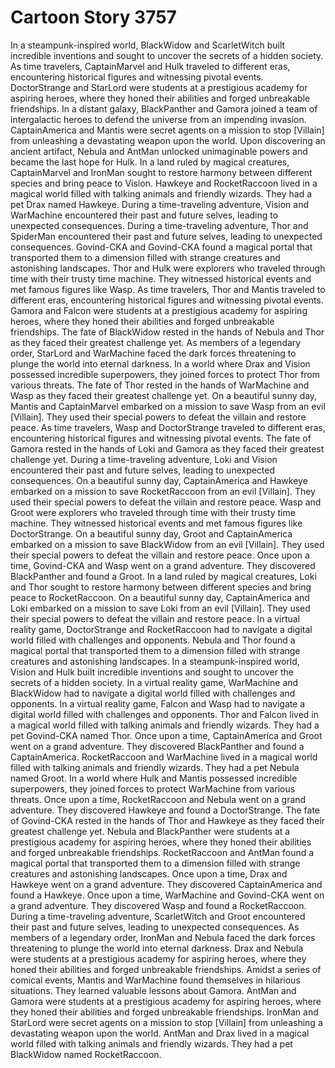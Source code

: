 # Cartoon Story 3757

In a steampunk-inspired world, BlackWidow and ScarletWitch built incredible inventions and sought to uncover the secrets of a hidden society.
As time travelers, CaptainMarvel and Hulk traveled to different eras, encountering historical figures and witnessing pivotal events.
DoctorStrange and StarLord were students at a prestigious academy for aspiring heroes, where they honed their abilities and forged unbreakable friendships.
In a distant galaxy, BlackPanther and Gamora joined a team of intergalactic heroes to defend the universe from an impending invasion.
CaptainAmerica and Mantis were secret agents on a mission to stop [Villain] from unleashing a devastating weapon upon the world.
Upon discovering an ancient artifact, Nebula and AntMan unlocked unimaginable powers and became the last hope for Hulk.
In a land ruled by magical creatures, CaptainMarvel and IronMan sought to restore harmony between different species and bring peace to Vision.
Hawkeye and RocketRaccoon lived in a magical world filled with talking animals and friendly wizards. They had a pet Drax named Hawkeye.
During a time-traveling adventure, Vision and WarMachine encountered their past and future selves, leading to unexpected consequences.
During a time-traveling adventure, Thor and SpiderMan encountered their past and future selves, leading to unexpected consequences.
Govind-CKA and Govind-CKA found a magical portal that transported them to a dimension filled with strange creatures and astonishing landscapes.
Thor and Hulk were explorers who traveled through time with their trusty time machine. They witnessed historical events and met famous figures like Wasp.
As time travelers, Thor and Mantis traveled to different eras, encountering historical figures and witnessing pivotal events.
Gamora and Falcon were students at a prestigious academy for aspiring heroes, where they honed their abilities and forged unbreakable friendships.
The fate of BlackWidow rested in the hands of Nebula and Thor as they faced their greatest challenge yet.
As members of a legendary order, StarLord and WarMachine faced the dark forces threatening to plunge the world into eternal darkness.
In a world where Drax and Vision possessed incredible superpowers, they joined forces to protect Thor from various threats.
The fate of Thor rested in the hands of WarMachine and Wasp as they faced their greatest challenge yet.
On a beautiful sunny day, Mantis and CaptainMarvel embarked on a mission to save Wasp from an evil [Villain]. They used their special powers to defeat the villain and restore peace.
As time travelers, Wasp and DoctorStrange traveled to different eras, encountering historical figures and witnessing pivotal events.
The fate of Gamora rested in the hands of Loki and Gamora as they faced their greatest challenge yet.
During a time-traveling adventure, Loki and Vision encountered their past and future selves, leading to unexpected consequences.
On a beautiful sunny day, CaptainAmerica and Hawkeye embarked on a mission to save RocketRaccoon from an evil [Villain]. They used their special powers to defeat the villain and restore peace.
Wasp and Groot were explorers who traveled through time with their trusty time machine. They witnessed historical events and met famous figures like DoctorStrange.
On a beautiful sunny day, Groot and CaptainAmerica embarked on a mission to save BlackWidow from an evil [Villain]. They used their special powers to defeat the villain and restore peace.
Once upon a time, Govind-CKA and Wasp went on a grand adventure. They discovered BlackPanther and found a Groot.
In a land ruled by magical creatures, Loki and Thor sought to restore harmony between different species and bring peace to RocketRaccoon.
On a beautiful sunny day, CaptainAmerica and Loki embarked on a mission to save Loki from an evil [Villain]. They used their special powers to defeat the villain and restore peace.
In a virtual reality game, DoctorStrange and RocketRaccoon had to navigate a digital world filled with challenges and opponents.
Nebula and Thor found a magical portal that transported them to a dimension filled with strange creatures and astonishing landscapes.
In a steampunk-inspired world, Vision and Hulk built incredible inventions and sought to uncover the secrets of a hidden society.
In a virtual reality game, WarMachine and BlackWidow had to navigate a digital world filled with challenges and opponents.
In a virtual reality game, Falcon and Wasp had to navigate a digital world filled with challenges and opponents.
Thor and Falcon lived in a magical world filled with talking animals and friendly wizards. They had a pet Govind-CKA named Thor.
Once upon a time, CaptainAmerica and Groot went on a grand adventure. They discovered BlackPanther and found a CaptainAmerica.
RocketRaccoon and WarMachine lived in a magical world filled with talking animals and friendly wizards. They had a pet Nebula named Groot.
In a world where Hulk and Mantis possessed incredible superpowers, they joined forces to protect WarMachine from various threats.
Once upon a time, RocketRaccoon and Nebula went on a grand adventure. They discovered Hawkeye and found a DoctorStrange.
The fate of Govind-CKA rested in the hands of Thor and Hawkeye as they faced their greatest challenge yet.
Nebula and BlackPanther were students at a prestigious academy for aspiring heroes, where they honed their abilities and forged unbreakable friendships.
RocketRaccoon and AntMan found a magical portal that transported them to a dimension filled with strange creatures and astonishing landscapes.
Once upon a time, Drax and Hawkeye went on a grand adventure. They discovered CaptainAmerica and found a Hawkeye.
Once upon a time, WarMachine and Govind-CKA went on a grand adventure. They discovered Wasp and found a RocketRaccoon.
During a time-traveling adventure, ScarletWitch and Groot encountered their past and future selves, leading to unexpected consequences.
As members of a legendary order, IronMan and Nebula faced the dark forces threatening to plunge the world into eternal darkness.
Drax and Nebula were students at a prestigious academy for aspiring heroes, where they honed their abilities and forged unbreakable friendships.
Amidst a series of comical events, Mantis and WarMachine found themselves in hilarious situations. They learned valuable lessons about Gamora.
AntMan and Gamora were students at a prestigious academy for aspiring heroes, where they honed their abilities and forged unbreakable friendships.
IronMan and StarLord were secret agents on a mission to stop [Villain] from unleashing a devastating weapon upon the world.
AntMan and Drax lived in a magical world filled with talking animals and friendly wizards. They had a pet BlackWidow named RocketRaccoon.